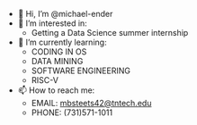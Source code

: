 - 👋 Hi, I’m @michael-ender
- 👀 I’m interested in:
  - Getting a Data Science summer internship
- 🌱 I’m currently learning:
  - CODING IN OS
  - DATA MINING
  - SOFTWARE ENGINEERING
  - RISC-V
- 📫 How to reach me:
  - EMAIL: mbsteets42@tntech.edu
  - PHONE: (731)571-1011

<!---
michael-ender/michael-ender is a ✨ special ✨ repository because its `README.md` (this file) appears on your GitHub profile.
You can click the Preview link to take a look at your changes.
--->
